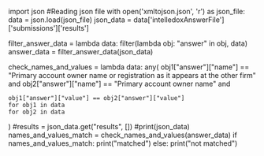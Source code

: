import json
#Reading json file
with open('xmltojson.json', 'r') as json_file:
    data = json.load(json_file)
json_data = data['intelledoxAnswerFile']['submissions']['results']

filter_answer_data = lambda data: filter(lambda obj: "answer" in obj, data)
answer_data = filter_answer_data(json_data)

check_names_and_values = lambda data: any(
    obj1["answer"]["name"] == "Primary account owner name or registration as it appears at the other firm" and
    obj2["answer"]["name"] == "Primary account owner name" and

    obj1["answer"]["value"] == obj2["answer"]["value"]
    for obj1 in data
    for obj2 in data
)
#results = json_data.get("results", [])
#print(json_data)
names_and_values_match = check_names_and_values(answer_data)
if names_and_values_match:
    print("matched")
else:
    print("not matched")
